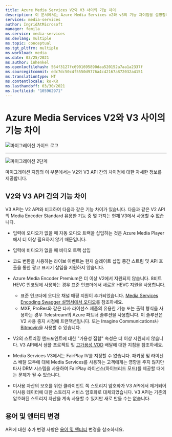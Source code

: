```yaml
---
title: Azure Media Services V2와 V3 사이의 기능 차이
description: 이 문서에서는 Azure Media Services v2와 v3의 기능 차이점을 설명합니다.
services: media-services
author: IngridAtMicrosoft
manager: femila
ms.service: media-services
ms.devlang: multiple
ms.topic: conceptual
ms.tgt_pltfrm: multiple
ms.workload: media
ms.date: 03/25/2021
ms.author: inhenkel
ms.openlocfilehash: 564f3127fc6901695890daa520152a7aa1a2337f
ms.sourcegitcommit: edc7dc50c4f5550d9776a4c42167a872032a4151
ms.translationtype: HT
ms.contentlocale: ko-KR
ms.lasthandoff: 03/30/2021
ms.locfileid: "105962971"
---
```

# <a name="feature-gaps-between-azure-media-services-v2-and-v3"></a>Azure Media Services V2와 V3 사이의 기능 차이

![마이그레이션 가이드 로고](./media/migration-guide/azure-media-services-logo-migration-guide.svg)

<hr color="#5ea0ef" size="10">

![마이그레이션 2단계](./media/migration-guide/steps-2.svg)

마이그레이션 지침의 이 부분에서는 V2와 V3 API 간의 차이점에 대한 자세한 정보를 제공합니다.

## <a name="feature-gaps-between-v2-and-v3-apis"></a>V2와 V3 API 간의 기능 차이

V3 API는 V2 API와 비교하여 다음과 같은 기능 차이가 있습니다. 다음과 같은 V2 API의 Media Encoder Standard 유용한 기능 중 몇 가지는 현재 V3에서 사용할 수 없습니다.

- 입력에 오디오가 없을 때 자동 오디오 트랙을 삽입하는 것은 Azure Media Player에서 더 이상 필요하지 않기 때문입니다.

- 입력에 비디오가 없을 때 비디오 트랙 삽입

- 코드 변환을 사용하는 라이브 이벤트는 현재 슬레이트 삽입 중간 스트림 및 API 호출을 통한 광고 표시기 삽입을 지원하지 않습니다.

- Azure Media Encoder Premium은 더 이상 V2에서 지원되지 않습니다. 8비트 HEVC 인코딩에 사용하는 경우 표준 인코더에서 새로운 HEVC 지원을 사용합니다. 
    - 표준 인코더에 오디오 채널 매핑 지원이 추가되었습니다.  [Media Services Encoding Swagger 설명서에서 오디오](https://github.com/Azure/azure-rest-api-specs/blob/master/specification/mediaservices/resource-manager/Microsoft.Media/stable/2020-05-01/Encoding.json)를 참조하세요.
    - MXF, ProRes와 같은 타사 라이선스 제품의 유용한 기능 또는 출력 형식을 사용하는 경우 Telestream의 Azure 파트너 솔루션을 사용합니다. 이 솔루션은 V2 사용 중지 시점에 트랜잭션됩니다. 또는 Imagine Communications나 [Bitmovin](http://bitmovin.com)을 사용할 수 있습니다.

- V2의 스트리밍 엔드포인트에 대한 "가용성 집합" 속성은 더 이상 지원되지 않습니다. V3 API에서 샘플 프로젝트 및 [고가용성 VOD](./architecture-high-availability-encoding-concept.md) 배달에 대한 지침을 참조하세요.

- Media Services V3에서는 FairPlay IV를 지정할 수 없습니다. 패키징 및 라이선스 배달 모두에 대해 Media Services를 사용하는 고객에게는 영향을 주지 않지만 타사 DRM 시스템을 사용하여 FairPlay 라이선스(하이브리드 모드)를 제공할 때에는 문제가 될 수 있습니다.

- 미사용 자산의 보호를 위한 클라이언트 쪽 스토리지 암호화가 V3 API에서 제거되어 미사용 데이터에 대한 스토리지 서비스 암호화로 대체되었습니다. V3 API는 기존의 암호화된 스토리지 자산을 계속 사용할 수 있지만 새로 만들 수는 없습니다.

## <a name="terminology-and-entity-changes"></a>용어 및 엔터티 변경

API에 대한 추가 변경 사항은 [용어 및 엔터티](migrate-v-2-v-3-differences-terminology.md) 변경을 참조하세요.
